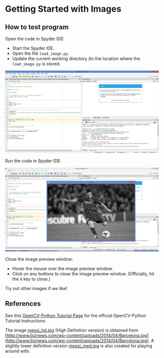 # Getting Started with Images

## How to test program

Open the code in Spyder IDE:

- Start the Spyder IDE.
- Open the file `load_image.py`.
- Update the current working directory (to the location where the `load_image.py` is stored.

![screenshot_1_spyder.JPG](screenshot_1_spyder.JPG)

Run the code in Spyder IDE:

![screenshot_2_spyder_output.JPG](screenshot_2_spyder_output.JPG)

Close the image preview window:

- Hover the mouse over the image preview window.
- Click on any buttons to close the image preview window. (Officially, hit the `0` key to close.)

Try out other images if we like!

## References

See this [OpenCV-Python Tutorial Page](http://opencv-python-tutroals.readthedocs.org/en/latest/py_tutorials/py_gui/py_image_display/py_image_display.html#display-image) for the official OpenCV-Python Tutorial Instructions.

The image [messi_hd.jpg](messi.jpg) (High Definition version) is obtained from [http://www.biznews.com/wp-content/uploads/2014/04/Barcelona.jpg](http://www.biznews.com/wp-content/uploads/2014/04/Barcelona.jpg). A slightly lower definition version [messi_med.jpg](messi_med.jpg) is also created for playing around with.


